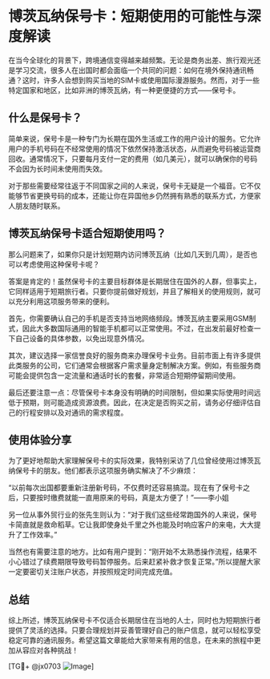 # 博茨瓦纳保号卡：短期使用的可能性与深度解读

在当今全球化的背景下，跨境通信变得越来越频繁。无论是商务出差、旅行观光还是学习交流，很多人在出国时都会面临一个共同的问题：如何在境外保持通讯畅通？这时，许多人会想到购买当地的SIM卡或使用国际漫游服务。然而，对于一些特定国家和地区，比如非洲的博茨瓦纳，有一种更便捷的方式——保号卡。

## 什么是保号卡？

简单来说，保号卡是一种专门为长期在国外生活或工作的用户设计的服务。它允许用户的手机号码在不经常使用的情况下依然保持激活状态，从而避免号码被运营商回收。通常情况下，只要每月支付一定的费用（如几美元），就可以确保你的号码不会因为长时间未使用而失效。

对于那些需要经常往返于不同国家之间的人来说，保号卡无疑是一个福音。它不仅能够节省更换号码的成本，还能让你在异国他乡仍然拥有熟悉的联系方式，方便家人朋友随时联系。

## 博茨瓦纳保号卡适合短期使用吗？

那么问题来了，如果你只是计划短期内访问博茨瓦纳（比如几天到几周），是否也可以考虑使用这种保号卡呢？

答案是肯定的！虽然保号卡的主要目标群体是长期居住在国外的人群，但事实上，它同样适用于短期旅行者。只要你提前做好规划，并且了解相关的使用规则，就可以充分利用这项服务带来的便利。

首先，你需要确认自己的手机是否支持当地网络频段。博茨瓦纳主要采用GSM制式，因此大多数国际通用的智能手机都可以正常使用。不过，在出发前最好检查一下自己设备的具体参数，以免出现意外情况。

其次，建议选择一家信誉良好的服务商来办理保号卡业务。目前市面上有许多提供此类服务的公司，它们通常会根据客户需求量身定制解决方案。例如，有些服务商可能会提供包含一定流量和通话时长的套餐，非常适合短期停留期间使用。

最后还要注意一点：尽管保号卡本身没有明确的时间限制，但如果实际使用时间远低于预期，则可能造成资源浪费。因此，在决定是否购买之前，请务必仔细评估自己的行程安排以及对通讯的需求程度。

## 使用体验分享

为了更好地帮助大家理解保号卡的实际效果，我特别采访了几位曾经使用过博茨瓦纳保号卡的朋友。他们都表示这项服务确实解决了不少麻烦：

“以前每次出国都要重新注册新号码，不仅费时还容易搞混。现在有了保号卡之后，只要按时缴费就能一直用原来的号码，真是太方便了！”——李小姐

另一位从事外贸行业的张先生则认为：“对于我们这些经常跑国外的人来说，保号卡简直就是救命稻草。它让我即使身处千里之外也能及时响应客户的来电，大大提升了工作效率。”

当然也有需要注意的地方。比如有用户提到：“刚开始不太熟悉操作流程，结果不小心错过了续费期限导致号码暂停服务。后来赶紧补救才恢复正常。”所以提醒大家一定要密切关注账户状态，并按照规定时间完成充值。

## 总结

综上所述，博茨瓦纳保号卡不仅适合长期居住在当地的人士，同时也为短期旅行者提供了灵活的选择。只要合理规划并妥善管理好自己的账户信息，就可以轻松享受稳定可靠的通讯服务。希望这篇文章能给大家带来有用的信息，在未来的旅程中更加从容应对各种挑战！

[TG💪+ @jx0703 ![Image](https://github.com/user-attachments/assets/dbca1d08-cadb-493c-b0ec-ad6f7a83f270)]